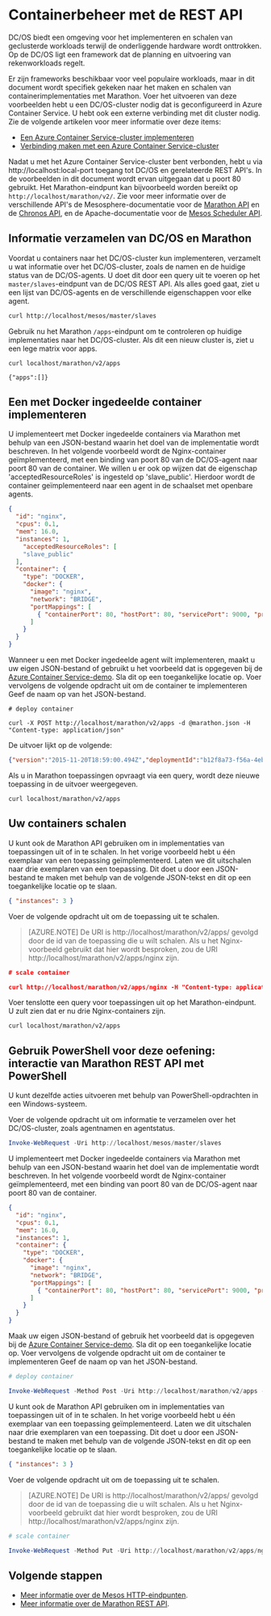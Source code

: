 <properties
   pageTitle="Containerbeheer in Azure Container Service met de REST API | Microsoft Azure"
   description="Implementeer containers naar een Mesos-cluster in Azure Container Service met behulp van de Marathon REST API."
   services="container-service"
   documentationCenter=""
   authors="neilpeterson"
   manager="timlt"
   editor=""
   tags="acs, azure-container-service"
   keywords="Docker, Containers, Micro-services, Mesos, Azure"/>

<tags
   ms.service="container-service"
   ms.devlang="na"
   ms.topic="get-started-article"
   ms.tgt_pltfrm="na"
   ms.workload="na"
   ms.date="02/16/2016"
   ms.author="nepeters"/>

# Containerbeheer met de REST API

DC/OS biedt een omgeving voor het implementeren en schalen van geclusterde workloads terwijl de onderliggende hardware wordt onttrokken. Op de DC/OS ligt een framework dat de planning en uitvoering van rekenworkloads regelt.

Er zijn frameworks beschikbaar voor veel populaire workloads, maar in dit document wordt specifiek gekeken naar het maken en schalen van containerimplementaties met Marathon. Voer het uitvoeren van deze voorbeelden hebt u een DC/OS-cluster nodig dat is geconfigureerd in Azure Container Service. U hebt ook een externe verbinding met dit cluster nodig. Zie de volgende artikelen voor meer informatie over deze items:

- [Een Azure Container Service-cluster implementeren](container-service-deployment.md)
- [Verbinding maken met een Azure Container Service-cluster](container-service-connect.md)

Nadat u met het Azure Container Service-cluster bent verbonden, hebt u via http://localhost:local-port toegang tot DC/OS en gerelateerde REST API's. In de voorbeelden in dit document wordt ervan uitgegaan dat u poort 80 gebruikt. Het Marathon-eindpunt kan bijvoorbeeld worden bereikt op `http://localhost/marathon/v2/`. Zie voor meer informatie over de verschillende API's de Mesosphere-documentatie voor de [Marathon API](https://mesosphere.github.io/marathon/docs/rest-api.html) en de [Chronos API](https://mesos.github.io/chronos/docs/api.html), en de Apache-documentatie voor de [Mesos Scheduler API](http://mesos.apache.org/documentation/latest/scheduler-http-api/).

## Informatie verzamelen van DC/OS en Marathon

Voordat u containers naar het DC/OS-cluster kun implementeren, verzamelt u wat informatie over het DC/OS-cluster, zoals de namen en de huidige status van de DC/OS-agents. U doet dit door een query uit te voeren op het `master/slaves`-eindpunt van de DC/OS REST API. Als alles goed gaat, ziet u een lijst van DC/OS-agents en de verschillende eigenschappen voor elke agent.

```bash
curl http://localhost/mesos/master/slaves
```

Gebruik nu het Marathon `/apps`-eindpunt om te controleren op huidige implementaties naar het DC/OS-cluster. Als dit een nieuw cluster is, ziet u een lege matrix voor apps.

```
curl localhost/marathon/v2/apps

{"apps":[]}
```

## Een met Docker ingedeelde container implementeren

U implementeert met Docker ingedeelde containers via Marathon met behulp van een JSON-bestand waarin het doel van de implementatie wordt beschreven. In het volgende voorbeeld wordt de Nginx-container geïmplementeerd, met een binding van poort 80 van de DC/OS-agent naar poort 80 van de container. We willen u er ook op wijzen dat de eigenschap 'acceptedResourceRoles' is ingesteld op 'slave_public'. Hierdoor wordt de container geïmplementeerd naar een agent in de schaalset met openbare agents.

```json
{
  "id": "nginx",
  "cpus": 0.1,
  "mem": 16.0,
  "instances": 1,
    "acceptedResourceRoles": [
    "slave_public"
  ],
  "container": {
    "type": "DOCKER",
    "docker": {
      "image": "nginx",
      "network": "BRIDGE",
      "portMappings": [
        { "containerPort": 80, "hostPort": 80, "servicePort": 9000, "protocol": "tcp" }
      ]
    }
  }
}
```

Wanneer u een met Docker ingedeelde agent wilt implementeren, maakt u uw eigen JSON-bestand of gebruikt u het voorbeeld dat is opgegeven bij de [Azure Container Service-demo](https://raw.githubusercontent.com/rgardler/AzureDevTestDeploy/master/marathon/marathon.json). Sla dit op een toegankelijke locatie op. Voer vervolgens de volgende opdracht uit om de container te implementeren Geef de naam op van het JSON-bestand.

```
# deploy container

curl -X POST http://localhost/marathon/v2/apps -d @marathon.json -H "Content-type: application/json"
```

De uitvoer lijkt op de volgende:

```json
{"version":"2015-11-20T18:59:00.494Z","deploymentId":"b12f8a73-f56a-4eb1-9375-4ac026d6cdec"}
```

Als u in Marathon toepassingen opvraagt via een query, wordt deze nieuwe toepassing in de uitvoer weergegeven.

```
curl localhost/marathon/v2/apps
```

## Uw containers schalen

U kunt ook de Marathon API gebruiken om in implementaties van toepassingen uit of in te schalen. In het vorige voorbeeld hebt u één exemplaar van een toepassing geïmplementeerd. Laten we dit uitschalen naar drie exemplaren van een toepassing. Dit doet u door een JSON-bestand te maken met behulp van de volgende JSON-tekst en dit op een toegankelijke locatie op te slaan.

```json
{ "instances": 3 }
```

Voer de volgende opdracht uit om de toepassing uit te schalen.

>[AZURE.NOTE] De URI is http://localhost/marathon/v2/apps/ gevolgd door de id van de toepassing die u wilt schalen. Als u het Nginx-voorbeeld gebruikt dat hier wordt besproken, zou de URI http://localhost/marathon/v2/apps/nginx zijn.

```json
# scale container

curl http://localhost/marathon/v2/apps/nginx -H "Content-type: application/json" -X PUT -d @scale.json
```

Voer tenslotte een query voor toepassingen uit op het Marathon-eindpunt. U zult zien dat er nu drie Nginx-containers zijn.

```
curl localhost/marathon/v2/apps
```

## Gebruik PowerShell voor deze oefening: interactie van Marathon REST API met PowerShell

U kunt dezelfde acties uitvoeren met behulp van PowerShell-opdrachten in een Windows-systeem.

Voer de volgende opdracht uit om informatie te verzamelen over het DC/OS-cluster, zoals agentnamen en agentstatus.

```powershell
Invoke-WebRequest -Uri http://localhost/mesos/master/slaves
```

U implementeert met Docker ingedeelde containers via Marathon met behulp van een JSON-bestand waarin het doel van de implementatie wordt beschreven. In het volgende voorbeeld wordt de Nginx-container geïmplementeerd, met een binding van poort 80 van de DC/OS-agent naar poort 80 van de container.

```json
{
  "id": "nginx",
  "cpus": 0.1,
  "mem": 16.0,
  "instances": 1,
  "container": {
    "type": "DOCKER",
    "docker": {
      "image": "nginx",
      "network": "BRIDGE",
      "portMappings": [
        { "containerPort": 80, "hostPort": 80, "servicePort": 9000, "protocol": "tcp" }
      ]
    }
  }
}
```

Maak uw eigen JSON-bestand of gebruik het voorbeeld dat is opgegeven bij de [Azure Container Service-demo](https://raw.githubusercontent.com/rgardler/AzureDevTestDeploy/master/marathon/marathon.json). Sla dit op een toegankelijke locatie op. Voer vervolgens de volgende opdracht uit om de container te implementeren Geef de naam op van het JSON-bestand.

```powershell
# deploy container

Invoke-WebRequest -Method Post -Uri http://localhost/marathon/v2/apps -ContentType application/json -InFile 'c:\marathon.json'
```

U kunt ook de Marathon API gebruiken om in implementaties van toepassingen uit of in te schalen. In het vorige voorbeeld hebt u één exemplaar van een toepassing geïmplementeerd. Laten we dit uitschalen naar drie exemplaren van een toepassing. Dit doet u door een JSON-bestand te maken met behulp van de volgende JSON-tekst en dit op een toegankelijke locatie op te slaan.

```json
{ "instances": 3 }
```

Voer de volgende opdracht uit om de toepassing uit te schalen.

> [AZURE.NOTE] De URI is http://localhost/marathon/v2/apps/ gevolgd door de id van de toepassing die u wilt schalen. Als u het Nginx-voorbeeld gebruikt dat hier wordt besproken, zou de URI http://localhost/marathon/v2/apps/nginx zijn.

```powershell
# scale container

Invoke-WebRequest -Method Put -Uri http://localhost/marathon/v2/apps/nginx -ContentType application/json -InFile 'c:\scale.json'
```

## Volgende stappen

- [Meer informatie over de Mesos HTTP-eindpunten]( http://mesos.apache.org/documentation/latest/endpoints/).
- [Meer informatie over de Marathon REST API]( https://mesosphere.github.io/marathon/docs/rest-api.html).



<!--HONumber=ago16_HO4-->


